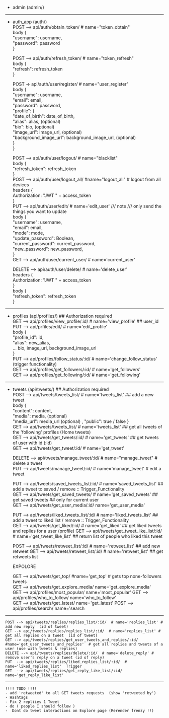 - admin (admin/)

-----------------------------------------------------------------------------------  

- auth_app (auth/)  
    POST --> api/auth/obtain_token/ # name="token_obtain"  
                body {  
                    "username": username,  
                    "password": password  
                }  

    POST --> api/auth/refresh_token/ # name="token_refresh"  
            body {  
                    "refresh": refresh_token  
                }  
            

    POST -> api/auth/user/register/ # name="user_register"  
                body {  
                    "username": username,  
                    "email": email,  
                    "password": password,  
                    "profile": {  
                        "date_of_birth": date_of_birth,  
                        "alias": alias, (optional)  
                        "bio": bio, (optional)  
                        "image_url": image_url, (optional)  
                        "background_image_url": background_image_url, (optional)  
                    }  
                }  

    POST --> api/auth/user/logout/ # name="blacklist"  
                body {  
                    "refresh_token": refresh_token  
                }  
    POST --> api/auth/user/logout_all/ #name="logout_all" # logout from all devices  
                headers {  
                    Authorization: "JWT " + access_token  
                }  
    PUT --> api/auth/user/edit/   # name='edit_user'  /// note /// only send the things you want to update  
                body {  
                    "username": username,  
                    "email": email,  
                    "mode": mode,  
                    "update_password": Boolean,  
                    "current_password": current_password,  
                    "new_password": new_password,  
                }  
    GET --> api/auth/user/current_user/  # name='current_user'  
                
    DELETE --> api/auth/user/delete/ # name='delete_user'  
                headers {  
                    Authorization: "JWT " + access_token   
                }  
                body {  
                    "refresh_token": refresh_token  
                }  
  
-------------------------------------------------------------------------------------  


- profiles (api/profiles/) ## Authorization required  
    GET --> api/profiles/view_profile/:id/ # name='view_profile'  ## user_id   
    PUT --> api/prfiles/edit/             # name='edit_profile'  
            body {  
                "profile_id": id,  
                "alias": new_alias,  
                ... bio, image_url, background_image_url  
            }  
    PUT --> api/profiles/follow_status/:id/  # name='change_follow_status'  (trigger functionality)  
    GET --> api/profiles/get_followers/:id/  # name='get_followers'  
    GET --> api/profiles/get_following/:id/  # name='get_following'  

-----------------------------------------------------------------------------------------  
- tweets (api/tweets/) ## Authorization required  
    POST --> api/tweets/tweets_list/   # name='tweets_list'  ## add a new tweet  
            body {  
                "content": content,  
                "media": media, (optional)  
                "media_url": media_url (optional)  ,
                "public": true / false
            }  
    GET  --> api/tweets/tweets_list/  # name='tweets_list' ## get all tweets of the 'following' profiles (Home tweets)  
    GET  --> api/tweets/get_tweets/:id/ # name='get_tweets'  ## get tweets of user with id (:id)  
    GET  --> api/tweets/get_tweet/:id/ # name='get_tweet'

    DELETE --> api/tweets/manage_tweet/:id/  # name="manage_tweet" # delete a tweet  
    PUT  --> api/tweets/manage_tweet/:id/  # name='manage_tweet' # edit a tweet  
  
    PUT  --> api/tweets/saved_tweets_list/:id/ # name='saved_tweets_list' ## add a tweet to saved / remove :: Trigger_Functionality  
    GET  --> api/tweets/get_saved_tweets/ # name='get_saved_tweets'  ## get saved tweets ## only for current user  
    GET  --> api/tweets/get_user_media/:id/ name='get_user_media' 

    PUT  --> api/tweets/liked_tweets_list/:id/ # name='liked_tweets_list' ## add a tweet to liked list / remove :: Trigger_Functionality  
    GET  --> api/tweets/get_liked/:id/ # name='get_liked'  ## get liked tweets and replies for a user (profile)
    GET  --> api/tweets/get_tweet_like_list/:id/  # name='get_tweet_like_list'  ## return list of people who liked this tweet 

    POST --> api/tweets/retweet_list/:id/   # name='retweet_list'  ## add new retweet
    GET  --> api/tweets/retweet_list/:id/   # name='retweet_list'    ## get retweets list

     EXPOLORE

     GET --> api/tweets/get_top/   #name='get_top'    # gets top none-followers tweets  
     GET --> api/tweets/get_explore_media/ name='get_explore_media'   
     GET  --> api/profiles/most_popular/  name='most_popular'
     GET  --> api/profiles/who_to_follow/  name='who_to_follow'  
     GET  --> api/tweets/get_latest/ name='get_latest'
     POST --> api/profiles/search/  name='search

------------------------------------------  
  
    POST --> api/tweets/replies/replies_list/:id/  # name='replies_list' # add new reply  (id of tweet)  
    GET --> api/tweets/replies/replies_list/:id/  # name='replies_list' # get all replies on a tweet  (id of tweet)  
    GET --> api/tweets/replies/get_user_tweets_and_replies/:id/  #name='get_user_tweets_and_replies'  # get all replies and tweets of a user (use with tweets & replies)
    DELETE --> api/tweets/replies/delete/:id/  # name='delete_reply' # remove user's reply on a tweet (id of reply)  
    PUT  --> api/tweets/replies/liked_replies_list/:id/  # name='liked_replies_list'  Trigger  
    GET  --> api/tweets/replies/get_reply_like_list/:id/  name='get_reply_like_list'  

------------------------------------------  

    !!!! TODO !!!!  
    - add 'retweeted' to all GET tweets requests  (show 'retweeted by')  
    - Hashtags 
    - Fix 2 repliies 1 Tweet  
    - do ( people I should follow )  
    -  Dont do tweet interactions on Explore page (Rerender frenzy !!)  

